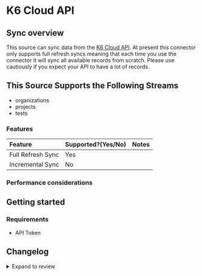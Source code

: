 # K6 Cloud API

## Sync overview

This source can sync data from the [K6 Cloud API](https://developers.k6.io). At present this connector only supports full refresh syncs meaning that each time you use the connector it will sync all available records from scratch. Please use cautiously if you expect your API to have a lot of records.

## This Source Supports the Following Streams

- organizations
- projects
- tests

### Features

| Feature           | Supported?\(Yes/No\) | Notes |
| :---------------- | :------------------- | :---- |
| Full Refresh Sync | Yes                  |       |
| Incremental Sync  | No                   |       |

### Performance considerations

## Getting started

### Requirements

- API Token

## Changelog

<details>
  <summary>Expand to review</summary>

| Version | Date       | Pull Request                                              | Subject                                                                         |
| :------ | :--------- | :-------------------------------------------------------- | :------------------------------------------------------------------------------ |
| 0.2.3 | 2024-10-29 | [47895](https://github.com/airbytehq/airbyte/pull/47895) | Update dependencies |
| 0.2.2 | 2024-10-28 | [47454](https://github.com/airbytehq/airbyte/pull/47454) | Update dependencies |
| 0.2.1 | 2024-08-16 | [44196](https://github.com/airbytehq/airbyte/pull/44196) | Bump source-declarative-manifest version |
| 0.2.0 | 2024-08-15 | [44137](https://github.com/airbytehq/airbyte/pull/44137) | Refactor connector to manifest-only format |
| 0.1.15 | 2024-08-10 | [43493](https://github.com/airbytehq/airbyte/pull/43493) | Update dependencies |
| 0.1.14 | 2024-08-03 | [43077](https://github.com/airbytehq/airbyte/pull/43077) | Update dependencies |
| 0.1.13 | 2024-07-27 | [42789](https://github.com/airbytehq/airbyte/pull/42789) | Update dependencies |
| 0.1.12 | 2024-07-20 | [42249](https://github.com/airbytehq/airbyte/pull/42249) | Update dependencies |
| 0.1.11 | 2024-07-13 | [41871](https://github.com/airbytehq/airbyte/pull/41871) | Update dependencies |
| 0.1.10 | 2024-07-10 | [41462](https://github.com/airbytehq/airbyte/pull/41462) | Update dependencies |
| 0.1.9 | 2024-07-10 | [41324](https://github.com/airbytehq/airbyte/pull/41324) | Update dependencies |
| 0.1.8 | 2024-07-06 | [40875](https://github.com/airbytehq/airbyte/pull/40875) | Update dependencies |
| 0.1.7 | 2024-06-25 | [40291](https://github.com/airbytehq/airbyte/pull/40291) | Update dependencies |
| 0.1.6 | 2024-06-21 | [39921](https://github.com/airbytehq/airbyte/pull/39921) | Update dependencies |
| 0.1.5 | 2024-06-04 | [39044](https://github.com/airbytehq/airbyte/pull/39044) | [autopull] Upgrade base image to v1.2.1 |
| 0.1.4 | 2024-05-15 | [38150](https://github.com/airbytehq/airbyte/pull/38150) | Make connector compatable with the builder |
| 0.1.3 | 2024-04-19 | [37181](https://github.com/airbytehq/airbyte/pull/37181) | Upgrade to CDK 0.80.0 and manage dependencies with Poetry. |
| 0.1.2 | 2024-04-15 | [37181](https://github.com/airbytehq/airbyte/pull/37181) | Base image migration: remove Dockerfile and use the python-connector-base image |
| 0.1.1 | 2024-04-12 | [37181](https://github.com/airbytehq/airbyte/pull/37181) | schema descriptions |
| 0.1.0   | 2022-10-27 | [#18393](https://github.com/airbytehq/airbyte/pull/18393) | 🎉 New Source: K6 Cloud API [low-code CDK]                                      |

</details>
